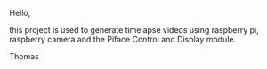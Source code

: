 Hello,

this project is used to generate timelapse videos using raspberry pi, raspberry camera and the Piface Control and Display module.


Thomas
